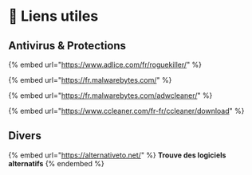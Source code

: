 # 🔗 Liens utiles

## Antivirus & Protections

{% embed url="https://www.adlice.com/fr/roguekiller/" %}

{% embed url="https://fr.malwarebytes.com/" %}

{% embed url="https://fr.malwarebytes.com/adwcleaner/" %}

{% embed url="https://www.ccleaner.com/fr-fr/ccleaner/download" %}

## Divers

{% embed url="https://alternativeto.net/" %}
**Trouve des logiciels alternatifs**
{% endembed %}
